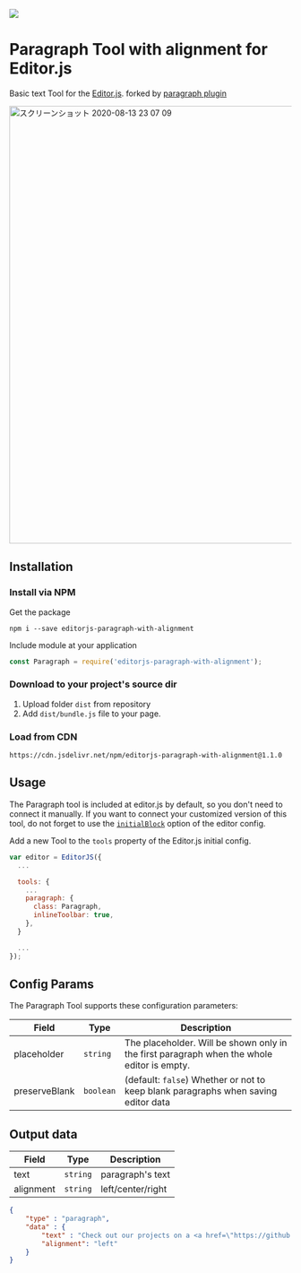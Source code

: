 ![](https://badgen.net/badge/Editor.js/v2.0/blue)

# Paragraph Tool with alignment for Editor.js

Basic text Tool for the [Editor.js](https://ifmo.su/editor).
forked by [paragraph plugin](https://github.com/editor-js/paragraph)

<img width="781" alt="スクリーンショット 2020-08-13 23 07 09" src="https://user-images.githubusercontent.com/2194021/90145742-39689700-ddbb-11ea-9eab-4b942048683b.png">

## Installation

### Install via NPM

Get the package

```shell
npm i --save editorjs-paragraph-with-alignment
```

Include module at your application

```javascript
const Paragraph = require('editorjs-paragraph-with-alignment');
```

### Download to your project's source dir

1. Upload folder `dist` from repository
2. Add `dist/bundle.js` file to your page.

### Load from CDN

`https://cdn.jsdelivr.net/npm/editorjs-paragraph-with-alignment@1.1.0`

## Usage

The Paragraph tool is included at editor.js by default, so you don't need to connect it manually.
If you want to connect your customized version of this tool, do not forget to use the [`initialBlock`](https://editorjs.io/configuration#change-the-default-block)
option of the editor config.

Add a new Tool to the `tools` property of the Editor.js initial config.

```javascript
var editor = EditorJS({
  ...

  tools: {
    ...
    paragraph: {
      class: Paragraph,
      inlineToolbar: true,
    },
  }

  ...
});
```

## Config Params

The Paragraph Tool supports these configuration parameters:

| Field | Type     | Description        |
| ----- | -------- | ------------------ |
| placeholder | `string` | The placeholder. Will be shown only in the first paragraph when the whole editor is empty.  |
| preserveBlank | `boolean` | (default: `false`) Whether or not to keep blank paragraphs when saving editor data |

## Output data

| Field  | Type     | Description      |
| ------ | -------- | ---------------- |
| text   | `string` | paragraph's text |
| alignment   | `string` | left/center/right |


```json
{
    "type" : "paragraph",
    "data" : {
        "text" : "Check out our projects on a <a href=\"https://github.com/codex-team\">GitHub page</a>.",
        "alignment": "left"
    }
}
```

